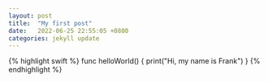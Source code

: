 ```yaml
---
layout: post
title:  "My first post"
date:   2022-06-25 22:55:05 +0800
categories: jekyll update
---
```


{% highlight swift %}
func helloWorld() {
    print("Hi, my name is Frank")
}
{% endhighlight %}